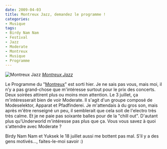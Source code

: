 ```yaml
---
date: 2009-04-03
title: Montreux Jazz, demandez le programme !
categories:
- Musique
tags:
- Birdy Nam Nam
- Festival
- Jazz
- Moderate
- Montreux
- Musique
- Programme
---
```

<img src="https://farm4.static.flickr.com/3120/2675363336_575ca4891b.jpg" alt="Montreux Jazz" />
<em><a title="photo sharing" href="https://www.flickr.com/photos/28149885@N03/2675363336/">Montreux Jazz</a></em>

Le Programme du "<a title="Site du Montreux Jazz Festival" href="https://static.montreuxjazz.com/">Montreux</a>" est sorti hier. Je ne sais pas vous, mais moi, il n’y a pas grand-chose que m'intéresse surtout pour le prix des concerts. Deux soirées attirent plus ou moins mon attention. Le 3 juillet, ça m'intéresserait bien de voir Moderate. Il s'agit d'un groupe composé de Modeselektor, Apparat et Pfadfinderei. Je m'attendais à du gros son, mais après m'être renseigné un peu, il semblerait que cela soit de l'electro très très calme. Et je ne paie pas soixante balles pour de la "chill out". D'autant plus qu'Underworld m'intéresse pas plus que ça. Vous vous savez à quoi s'attendre avec Moderate ?

Birdy Nam Nam et Yuksek le 18 juillet aussi me bottent pas mal. S’il y a des gens motivés..., faites-le-moi savoir :)

<!--more-->

<object width="425" height="344"><param name="movie" value="https://www.youtube.com/v/z37kYizGl4A&hl=fr&fs=1"></param><param name="allowFullScreen" value="true"></param><param name="allowscriptaccess" value="always"></param><embed src="https://www.youtube.com/v/z37kYizGl4A&hl=fr&fs=1" type="application/x-shockwave-flash" allowscriptaccess="always" allowfullscreen="true" width="425" height="344"></embed></object>

<object width="425" height="344"><param name="movie" value="https://www.youtube.com/v/qMYMC6atRoE&hl=fr&fs=1"></param><param name="allowFullScreen" value="true"></param><param name="allowscriptaccess" value="always"></param><embed src="https://www.youtube.com/v/qMYMC6atRoE&hl=fr&fs=1" type="application/x-shockwave-flash" allowscriptaccess="always" allowfullscreen="true" width="425" height="344"></embed></object>

<object width="425" height="344"><param name="movie" value="https://www.youtube.com/v/88lXrCyIJLI&hl=fr&fs=1"></param><param name="allowFullScreen" value="true"></param><param name="allowscriptaccess" value="always"></param><embed src="https://www.youtube.com/v/88lXrCyIJLI&hl=fr&fs=1" type="application/x-shockwave-flash" allowscriptaccess="always" allowfullscreen="true" width="425" height="344"></embed></object>
